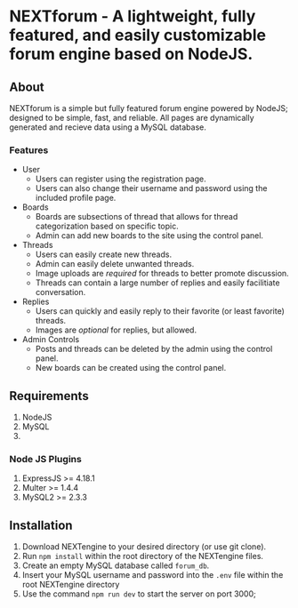 NEXTforum - A lightweight, fully featured, and easily customizable forum engine based on NodeJS.
================================================================================================

About
----------
NEXTforum is a simple but fully featured forum engine powered by NodeJS; designed to be simple, fast, and reliable. All pages are dynamically generated and recieve data using a MySQL database.

### Features
- User
  - Users can register using the registration page.
  - Users can also change their username and password using the included profile page.
- Boards
  - Boards are subsections of thread that allows for thread categorization based on specific topic.
  - Admin can add new boards to the site using the control panel.
- Threads
  - Users can easily create new threads.
  - Admin can easily delete unwanted threads.
  - Image uploads are *required* for threads to better promote discussion.
  - Threads can contain a large number of replies and easily facilitiate conversation.
- Replies
  - Users can quickly and easily reply to their favorite (or least favorite) threads.
  - Images are *optional* for replies, but allowed.
- Admin Controls
  - Posts and threads can be deleted by the admin using the control panel.
  - New boards can be created using the control panel.

Requirements
----------------
1.  NodeJS
2.  MySQL
3.  
### Node JS Plugins
1.  ExpressJS >= 4.18.1
2.  Multer >= 1.4.4
3.  MySQL2 >= 2.3.3

Installation
----------------
1. Download NEXTengine to your desired directory (or use git clone).
2. Run ```npm install``` within the root directory of the NEXTengine files.
3. Create an empty MySQL database called ```forum_db```.
4. Insert your MySQL username and password into the ```.env``` file within the root NEXTengine directory
5. Use the command ```npm run dev``` to start the server on port 3000;
